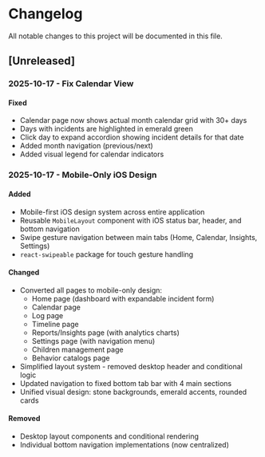 # Changelog

All notable changes to this project will be documented in this file.

## [Unreleased]

### 2025-10-17 - Fix Calendar View

#### Fixed
- Calendar page now shows actual month calendar grid with 30+ days
- Days with incidents are highlighted in emerald green
- Click day to expand accordion showing incident details for that date
- Added month navigation (previous/next)
- Added visual legend for calendar indicators

### 2025-10-17 - Mobile-Only iOS Design

#### Added
- Mobile-first iOS design system across entire application
- Reusable `MobileLayout` component with iOS status bar, header, and bottom navigation
- Swipe gesture navigation between main tabs (Home, Calendar, Insights, Settings)
- `react-swipeable` package for touch gesture handling

#### Changed
- Converted all pages to mobile-only design:
  - Home page (dashboard with expandable incident form)
  - Calendar page
  - Log page
  - Timeline page
  - Reports/Insights page (with analytics charts)
  - Settings page (with navigation menu)
  - Children management page
  - Behavior catalogs page
- Simplified layout system - removed desktop header and conditional logic
- Updated navigation to fixed bottom tab bar with 4 main sections
- Unified visual design: stone backgrounds, emerald accents, rounded cards

#### Removed
- Desktop layout components and conditional rendering
- Individual bottom navigation implementations (now centralized)

